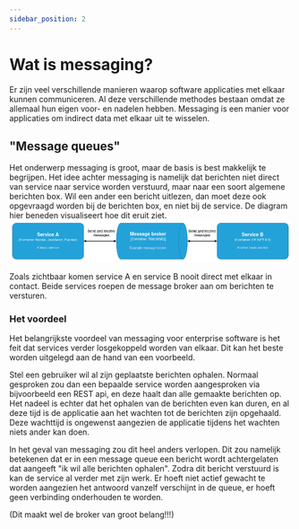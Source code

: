 ```yaml
---
sidebar_position: 2
---
```

# Wat is messaging?

Er zijn veel verschillende manieren waarop software applicaties met elkaar kunnen communiceren. Al deze verschillende methodes bestaan omdat ze allemaal hun eigen voor- en nadelen hebben. Messaging is een manier voor applicaties om indirect data met elkaar uit te wisselen.


## "Message queues"
Het onderwerp messaging is groot, maar de basis is best makkelijk te begrijpen. Het idee achter messaging is namelijk dat berichten niet direct van service naar service worden verstuurd, maar naar een soort algemene berichten box. Wil een ander een bericht uitlezen, dan moet deze ook opgevraagd worden bij de berichten box, en niet bij de service. De diagram hier beneden visualiseert hoe dit eruit ziet.
<br/>
![messaging example](./messaging-example.png)

Zoals zichtbaar komen service A en service B nooit direct met elkaar in contact. Beide services roepen de message broker aan om berichten te versturen. 

### Het voordeel
Het belangrijkste voordeel van messaging voor enterprise software is het feit dat services verder losgekoppeld worden van elkaar. Dit kan het beste worden uitgelegd aan de hand van een voorbeeld.

Stel een gebruiker wil al zijn geplaatste berichten ophalen. Normaal gesproken zou dan een bepaalde service worden aangesproken via bijvoorbeeld een REST api, en deze haalt dan alle gemaakte berichten op. Het nadeel is echter dat het ophalen van de berichten even kan duren, en al deze tijd is de applicatie aan het wachten tot de berichten zijn opgehaald. Deze wachttijd is ongewenst aangezien de applicatie tijdens het wachten niets ander kan doen. 

In het geval van messaging zou dit heel anders verlopen. Dit zou namelijk betekenen dat er in een message queue een bericht wordt achtergelaten dat aangeeft "ik wil alle berichten ophalen". Zodra dit bericht verstuurd is kan de service al verder met zijn werk. Er hoeft niet actief gewacht te worden aangezien het antwoord vanzelf verschijnt in de queue, er hoeft geen verbinding onderhouden te worden. 

(Dit maakt wel de broker van groot belang!!!)